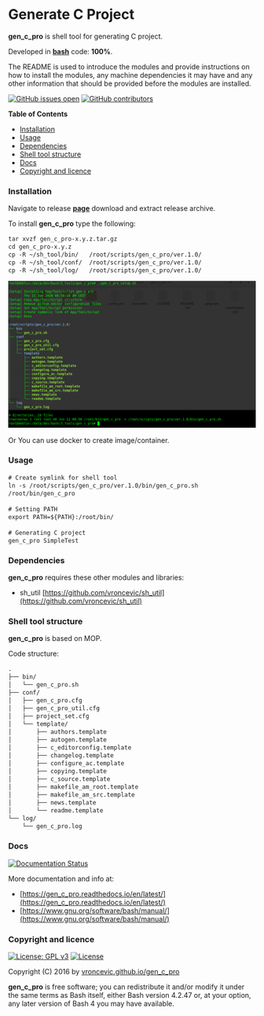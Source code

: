 # Generate C Project

**gen_c_pro** is shell tool for generating C project.

Developed in **[bash](https://en.wikipedia.org/wiki/Bash_(Unix_shell))** code: **100%**.

The README is used to introduce the modules and provide instructions on
how to install the modules, any machine dependencies it may have and any
other information that should be provided before the modules are installed.

[![GitHub issues open](https://img.shields.io/github/issues/vroncevic/gen_c_pro.svg)](https://github.com/vroncevic/gen_c_pro/issues) [![GitHub contributors](https://img.shields.io/github/contributors/vroncevic/gen_c_pro.svg)](https://github.com/vroncevic/gen_c_pro/graphs/contributors)

<!-- START doctoc generated TOC please keep comment here to allow auto update -->
<!-- DON'T EDIT THIS SECTION, INSTEAD RE-RUN doctoc TO UPDATE -->
**Table of Contents**

- [Installation](#installation)
- [Usage](#usage)
- [Dependencies](#dependencies)
- [Shell tool structure](#shell-tool-structure)
- [Docs](#docs)
- [Copyright and licence](#copyright-and-licence)

<!-- END doctoc generated TOC please keep comment here to allow auto update -->

### Installation

Navigate to release **[page](https://github.com/vroncevic/gen_c_pro/releases)** download and extract release archive.

To install **gen_c_pro** type the following:

```
tar xvzf gen_c_pro-x.y.z.tar.gz
cd gen_c_pro-x.y.z
cp -R ~/sh_tool/bin/   /root/scripts/gen_c_pro/ver.1.0/
cp -R ~/sh_tool/conf/  /root/scripts/gen_c_pro/ver.1.0/
cp -R ~/sh_tool/log/   /root/scripts/gen_c_pro/ver.1.0/
```

![alt tag](https://raw.githubusercontent.com/vroncevic/gen_c_pro/dev/docs/setup_tree.png)

Or You can use docker to create image/container.

### Usage

```
# Create symlink for shell tool
ln -s /root/scripts/gen_c_pro/ver.1.0/bin/gen_c_pro.sh /root/bin/gen_c_pro

# Setting PATH
export PATH=${PATH}:/root/bin/

# Generating C project
gen_c_pro SimpleTest
```

### Dependencies

**gen_c_pro** requires these other modules and libraries:
* sh_util [https://github.com/vroncevic/sh_util](https://github.com/vroncevic/sh_util)

### Shell tool structure

**gen_c_pro** is based on MOP.

Code structure:
```
.
├── bin/
│   └── gen_c_pro.sh
├── conf/
│   ├── gen_c_pro.cfg
│   ├── gen_c_pro_util.cfg
│   ├── project_set.cfg
│   └── template/
│       ├── authors.template
│       ├── autogen.template
│       ├── c_editorconfig.template
│       ├── changelog.template
│       ├── configure_ac.template
│       ├── copying.template
│       ├── c_source.template
│       ├── makefile_am_root.template
│       ├── makefile_am_src.template
│       ├── news.template
│       └── readme.template
└── log/
    └── gen_c_pro.log
```

### Docs

[![Documentation Status](https://readthedocs.org/projects/gen_c_pro/badge/?version=latest)](https://gen_c_pro.readthedocs.io/projects/gen_c_pro/en/latest/?badge=latest)

More documentation and info at:
* [https://gen_c_pro.readthedocs.io/en/latest/](https://gen_c_pro.readthedocs.io/en/latest/)
* [https://www.gnu.org/software/bash/manual/](https://www.gnu.org/software/bash/manual/)

### Copyright and licence

[![License: GPL v3](https://img.shields.io/badge/License-GPLv3-blue.svg)](https://www.gnu.org/licenses/gpl-3.0) [![License](https://img.shields.io/badge/License-Apache%202.0-blue.svg)](https://opensource.org/licenses/Apache-2.0)

Copyright (C) 2016 by [vroncevic.github.io/gen_c_pro](https://vroncevic.github.io/gen_c_pro)

**gen_c_pro** is free software; you can redistribute it and/or modify
it under the same terms as Bash itself, either Bash version 4.2.47 or,
at your option, any later version of Bash 4 you may have available.

